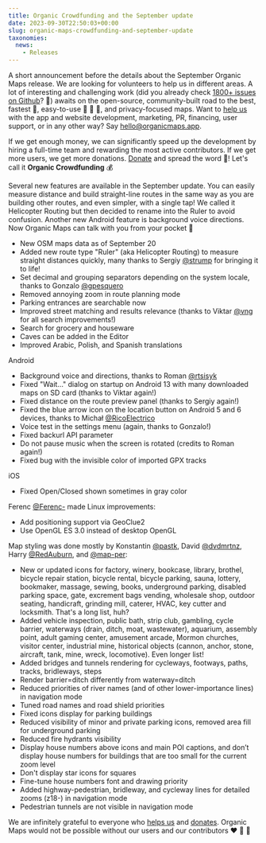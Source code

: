```yaml
---
title: Organic Crowdfunding and the September update
date: 2023-09-30T22:50:03+00:00
slug: organic-maps-crowdfunding-and-september-update
taxonomies:
  news:
    - Releases
---
```


A short announcement before the details about the September Organic Maps release.
We are looking for volunteers to help us in different areas. A lot of interesting and challenging work (did you already check [1800+ issues on Github](https://github.com/organicmaps/organicmaps/issues/)? 💪) awaits on the open-source, community-built road to the best, fastest 🚀, easy-to-use 👴 👵 🧒, and privacy-focused maps. Want to [help us ](https://organicmaps.app/support-us/)with the app and website development, marketing, PR, financing, user support, or in any other way? Say hello@organicmaps.app.

If we get enough money, we can significantly speed up the development by hiring a full-time team and rewarding the most active contributors. If we get more users, we get more donations. [Donate](https://organicmaps.app/donate/) and spread the word 💸! Let's call it **Organic Crowdfunding** 💰

Several new features are available in the September update. You can easily measure distance and build straight-line routes in the same way as you are building other routes, and even simpler, with a single tap! We called it Helicopter Routing but then decided to rename into the Ruler to avoid confusion.
Another new Android feature is background voice directions. Now Organic Maps can talk with you from your pocket 🙂

- New OSM maps data as of September 20
- Added new route type "Ruler" (aka Helicopter Routing) to measure straight distances quickly, many thanks to Sergiy [@strump](https://github.com/strump) for bringing it to life!
- Set decimal and grouping separators depending on the system locale, thanks to Gonzalo [@gpesquero](https://github.com/gpesquero)
- Removed annoying zoom in route planning mode
- Parking entrances are searchable now
- Improved street matching and results relevance (thanks to Viktar [@vng](https://github.com/vng) for all search improvements!)
- Search for grocery and houseware
- Caves can be added in the Editor
- Improved Arabic, Polish, and Spanish translations

Android

- Background voice and directions, thanks to Roman [@rtsisyk](https://github.com/rtsisyk)
- Fixed "Wait..." dialog on startup on Android 13 with many downloaded maps on SD card (thanks to Viktar again!)
- Fixed distance on the route preview panel (thanks to Sergiy again!)
- Fixed the blue arrow icon on the location button on Android 5 and 6 devices, thanks to Michał [@RicoElectrico](https://github.com/RicoElectrico)
- Voice test in the settings menu (again, thanks to Gonzalo!)
- Fixed backurl API parameter
- Do not pause music when the screen is rotated (credits to Roman again!)
- Fixed bug with the invisible color of imported GPX tracks

iOS

- Fixed Open/Closed shown sometimes in gray color

Ferenc [@Ferenc-](https://github.com/Ferenc-) made Linux improvements:

- Add positioning support via GeoClue2
- Use OpenGL ES 3.0 instead of desktop OpenGL

Map styling was done mostly by Konstantin [@pastk](https://github.com/pastk), David [@dvdmrtnz](https://github.com/dvdmrtnz), Harry [@RedAuburn](https://github.com/RedAuburn), and [@map-per](https://github.com/map-per):

- New or updated icons for factory, winery, bookcase, library, brothel, bicycle repair station, bicycle rental, bicycle parking, sauna, lottery, bookmaker, massage, sewing, books, underground parking, disabled parking space, gate, excrement bags vending, wholesale shop, outdoor seating, handicraft, grinding mill, caterer, HVAC, key cutter and locksmith. That's a long list, huh?
- Added vehicle inspection, public bath, strip club, gambling, cycle barrier, waterways (drain, ditch, moat, wastewater), aquarium, assembly point, adult gaming center, amusement arcade, Mormon churches, visitor center, industrial mine, historical objects (cannon, anchor, stone, aircraft, tank, mine, wreck, locomotive). Even longer list!
- Added bridges and tunnels rendering for cycleways, footways, paths, tracks, bridleways, steps
- Render barrier=ditch differently from waterway=ditch
- Reduced priorities of river names (and of other lower-importance lines) in navigation mode
- Tuned road names and road shield priorities
- Fixed icons display for parking buildings
- Reduced visibility of minor and private parking icons, removed area fill for underground parking
- Reduced fire hydrants visibility
- Display house numbers above icons and main POI captions, and don’t display house numbers for buildings that are too small for the current zoom level
- Don't display star icons for squares
- Fine-tune house numbers font and drawing priority
- Added highway-pedestrian, bridleway, and cycleway lines for detailed zooms (z18-) in navigation mode
- Pedestrian tunnels are not visible in navigation mode

We are infinitely grateful to everyone who [helps us](https://organicmaps.app/support-us/) and [donates](https://organicmaps.app/donate/). Organic Maps would not be possible without our users and our contributors ♥️ 🙏 🤟
